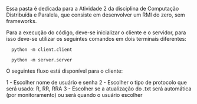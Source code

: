 Essa pasta é dedicada para a Atividade 2 da disciplina de Computação Distribuída e Paralela, que consiste em desenvolver um RMI do zero, sem frameworks.

Para a execução do código, deve-se inicializar o cliente e o servidor, para isso deve-se utilizar os seguintes comandos em dois terminais diferentes:

``` 
  python -m client.client

  python -m server.server

```

O seguintes fluxo está disponível para o cliente:

1 - Escolher nome de usuário e senha
2 - Escolher o tipo de protocolo que será usado: R, RR, RRA
3 - Escolher se a atualização do .txt será automática (por monitoramento) ou será quando o usuário escolher
